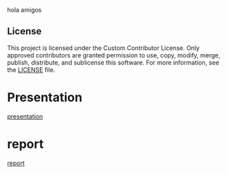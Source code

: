 hola amigos
## License
This project is licensed under the Custom Contributor License. Only approved contributors are granted permission 
to use, copy, modify, merge, publish, distribute, and sublicense this software. For more information, see the 
[LICENSE](./LICENSE.txt) file.

# Presentation 
[presentation](https://www.canva.com/design/DAGF-pa3_S4/uxGe03O4zGjDtNg7XfwRlw/edit?utm_content=DAGF-pa3_S4&utm_campaign=designshare&utm_medium=link2&utm_source=sharebutton)

# report 
[report](https://www.canva.com/design/DAGFh_XT-qw/Mjw0qgLEsB6JCybB56AOxg/edit?utm_content=DAGFh_XT-qw&utm_campaign=designshare&utm_medium=link2&utm_source=sharebutton)
